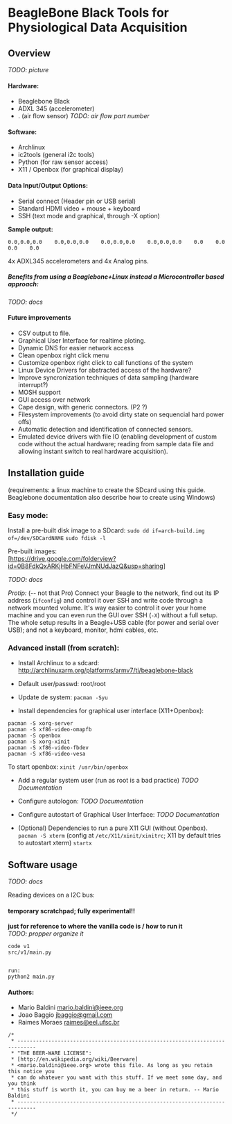 
BeagleBone Black Tools for Physiological Data Acquisition
============================




Overview 
---------------

_TODO: picture_



#### Hardware:  
- Beaglebone Black
- ADXL 345 (accelerometer)
- . (air flow sensor) _TODO: air flow part number_


#### Software:   
- Archlinux
- ic2tools (general i2c tools)
- Python (for raw sensor access)
- X11 / Openbox (for graphical display)


#### Data Input/Output Options:  
- Serial connect (Header pin or USB serial)
- Standard HDMI video + mouse + keyboard
- SSH (text mode and graphical, through -X option)


**Sample output:**
```
0.0,0.0,0.0    0.0,0.0,0.0    0.0,0.0,0.0    0.0,0.0,0.0    0.0    0.0    0.0    0.0
```
4x ADXL345 accelerometers and 4x Analog pins. 




##### Benefits from using a Beaglebone+Linux instead a Microcontroller based approach:

_TODO: docs_





#### Future improvements 
- CSV output to file.
- Graphical User Interface for realtime ploting.
- Dynamic DNS for easier network access
- Clean openbox right click menu
- Customize openbox right click to call functions of the system
- Linux Device Drivers for abstracted access of the hardware?
- Improve syncronization techniques of data sampling (hardware interrupt?)
- MOSH support
- GUI access over network
- Cape design, with generic connectors. (P2 ?)
- Filesystem improvements (to avoid dirty state on sequencial hard power offs)
- Automatic detection and identification of connected sensors.
- Emulated device drivers with file IO (enabling development of custom code without the actual hardware; reading from sample data file and allowing instant switch to real hardware acquisition).


Installation guide
-------------------------



(requirements: a linux machine to create the SDcard using this guide. Beaglebone documentation also describe how to create using Windows)

### Easy mode: 
Install a pre-built disk image to a SDcard: 
`sudo dd if=arch-build.img of=/dev/SDCardNAME`
`sudo fdisk -l `

Pre-built images:  
[https://drive.google.com/folderview?id=0B8FdkQxARKjHbFNFeVJmNUdJazQ&usp=sharing]

_TODO: docs_




*Protip:* (-- not that Pro)
Connect your Beagle to the network, find out its IP address (`ifconfig`) and control it over SSH and write code through a network mounted volume. It's way easier to control it over your home machine and you can even run the GUI over SSH (`-X`) without a full setup. 
The whole setup results in a Beagle+USB cable (for power and serial over USB); and not a keyboard, monitor, hdmi cables, etc. 


### Advanced install (from scratch): ###


- Install Archlinux to a sdcard: 
http://archlinuxarm.org/platforms/armv7/ti/beaglebone-black

- Default user/passwd: root/root

- Update de system: 
`pacman -Syu` 

- Install dependencies for graphical user interface (X11+Openbox): 
```
pacman -S xorg-server
pacman -S xf86-video-omapfb
pacman -S openbox
pacman -S xorg-xinit
pacman -S xf86-video-fbdev
pacman -S xf86-video-vesa
```
To start openbox:
`xinit /usr/bin/openbox`


- Add a regular system user (run as root is a bad practice)
_TODO Documentation_

- Configure autologon: 
_TODO Documentation_

- Configure autostart of Graphical User Interface: 
_TODO Documentation_


- (Optional) Dependencies to run a pure X11 GUI (without Openbox).
`pacman -S xterm`
(config at `/etc/X11/xinit/xinitrc`; X11 by default tries to autostart xterm)
`startx`






Software usage 
-------------------------


_TODO: docs_

Reading devices on a I2C bus:






#### temporary scratchpad; fully experimental!! ####
**just for reference to where the vanilla code is / how to run it**  
_TODO: propper organize it_

```
code v1
src/v1/main.py


run:
python2 main.py

```







#### Authors: 
- Mario Baldini 	<mario.baldini@ieee.org>
- Joao Baggio 		<jbaggio@gmail.com>
- Raimes Moraes 	<raimes@eel.ufsc.br>




```
/*
 * ----------------------------------------------------------------------------
 * "THE BEER-WARE LICENSE": 
 * [http://en.wikipedia.org/wiki/Beerware]
 * <mario.baldini@ieee.org> wrote this file. As long as you retain this notice you
 * can do whatever you want with this stuff. If we meet some day, and you think
 * this stuff is worth it, you can buy me a beer in return. -- Mario Baldini
 * ----------------------------------------------------------------------------
 */
 ```